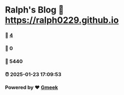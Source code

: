 # Ralph's Blog :link: https://ralph0229.github.io 
### :page_facing_up: [4](https://ralph0229.github.io/tag.html) 
### :speech_balloon: 0 
### :hibiscus: 5440 
### :alarm_clock: 2025-01-23 17:09:53 
### Powered by :heart: [Gmeek](https://github.com/Meekdai/Gmeek)
